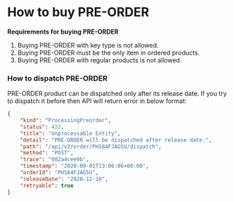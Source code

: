 # How to buy PRE-ORDER

**Requirements for buying PRE-ORDER**

1. Buying PRE-ORDER with key type is not allowed.
2. Buying PRE-ORDER must be the only item in ordered products.
3. Buying PRE-ORDER with regular products is not allowed.

### How to dispatch PRE-ORDER

PRE-ORDER product can be dispatched only after its release date. 
If you try to dispatch it before then API will return error in below format:

```json
{
    "kind": "ProcessingPreorder",
    "status": 422,
    "title": "Unprocessable Entity",
    "detail": "PRE-ORDER will be dispatched after release date.",
    "path": "/api/v2/order/PHS84FJAG5U/dispatch",
    "method": "POST",
    "trace": "082a4cee9b",
    "timestamp": "2020-09-01T13:06:06+00:00",
    "orderId": "PHS84FJAG5U",
    "releaseDate": "2020-12-10",
    "retryable": true
}
```
